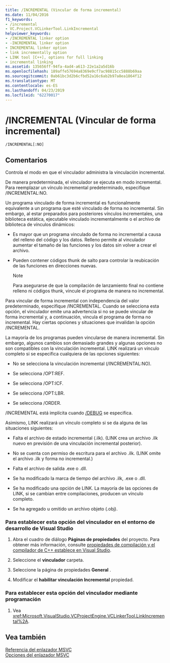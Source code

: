 ```yaml
---
title: /INCREMENTAL (Vincular de forma incremental)
ms.date: 11/04/2016
f1_keywords:
- /incremental
- VC.Project.VCLinkerTool.LinkIncremental
helpviewer_keywords:
- /INCREMENTAL linker option
- -INCREMENTAL linker option
- INCREMENTAL linker option
- link incrementally option
- LINK tool [C++], options for full linking
- incremental linking
ms.assetid: 135656ff-94fa-4ad4-a613-22e1a2a5d16b
ms.openlocfilehash: 189affe57694a8369e9cf7ac98815cc5888b69aa
ms.sourcegitcommit: 0ab61bc3d2b6cfbd52a16c6ab2b97a8ea1864f12
ms.translationtype: MT
ms.contentlocale: es-ES
ms.lasthandoff: 04/23/2019
ms.locfileid: "62270017"
---
```

# <a name="incremental-link-incrementally"></a>/INCREMENTAL (Vincular de forma incremental)

```
/INCREMENTAL[:NO]
```

## <a name="remarks"></a>Comentarios

Controla el modo en que el vinculador administra la vinculación incremental.

De manera predeterminada, el vinculador se ejecuta en modo incremental. Para reemplazar un vínculo incremental predeterminado, especifique /INCREMENTAL:NO.

Un programa vinculado de forma incremental es funcionalmente equivalente a un programa que esté vinculado de forma no incremental. Sin embargo, al estar preparados para posteriores vínculos incrementales, una biblioteca estática, ejecutable vinculado incrementalmente o el archivo de biblioteca de vínculos dinámicos:

- Es mayor que un programa vinculado de forma no incremental a causa del relleno del código y los datos. Relleno permite al vinculador aumentar el tamaño de las funciones y los datos sin volver a crear el archivo.

- Pueden contener códigos thunk de salto para controlar la reubicación de las funciones en direcciones nuevas.

   > [!NOTE]
   > Para asegurarse de que la compilación de lanzamiento final no contiene relleno ni códigos thunk, vincule el programa de manera no incremental.

Para vincular de forma incremental con independencia del valor predeterminado, especifique /INCREMENTAL. Cuando se selecciona esta opción, el vinculador emite una advertencia si no se puede vincular de forma incremental y, a continuación, vincula el programa de forma no incremental. Hay ciertas opciones y situaciones que invalidan la opción /INCREMENTAL.

La mayoría de los programas pueden vincularse de manera incremental. Sin embargo, algunos cambios son demasiado grandes y algunas opciones no son compatibles con la vinculación incremental. LINK realizará un vínculo completo si se especifica cualquiera de las opciones siguientes:

- No se selecciona la vinculación incremental (/INCREMENTAL:NO).

- Se selecciona /OPT:REF.

- Se selecciona /OPT:ICF.

- Se selecciona /OPT:LBR.

- Se selecciona /ORDER.

/INCREMENTAL está implícita cuando [/DEBUG](debug-generate-debug-info.md) se especifica.

Asimismo, LINK realizará un vínculo completo si se da alguna de las situaciones siguientes:

- Falta el archivo de estado incremental (.ilk). (LINK crea un archivo .ilk nuevo en previsión de una vinculación incremental posterior).

- No se cuenta con permiso de escritura para el archivo .ilk. (LINK omite el archivo .ilk y forma no incremental.)

- Falta el archivo de salida .exe o .dll.

- Se ha modificado la marca de tiempo del archivo .ilk, .exe o .dll.

- Se ha modificado una opción de LINK. La mayoría de las opciones de LINK, si se cambian entre compilaciones, producen un vínculo completo.

- Se ha agregado u omitido un archivo objeto (.obj).

### <a name="to-set-this-linker-option-in-the-visual-studio-development-environment"></a>Para establecer esta opción del vinculador en el entorno de desarrollo de Visual Studio

1. Abra el cuadro de diálogo **Páginas de propiedades** del proyecto. Para obtener más información, consulte [propiedades de compilación y el compilador de C++ establece en Visual Studio](../working-with-project-properties.md).

1. Seleccione el **vinculador** carpeta.

1. Seleccione la página de propiedades **General** .

1. Modificar el **habilitar vinculación Incremental** propiedad.

### <a name="to-set-this-linker-option-programmatically"></a>Para establecer esta opción del vinculador mediante programación

1. Vea <xref:Microsoft.VisualStudio.VCProjectEngine.VCLinkerTool.LinkIncremental%2A>.

## <a name="see-also"></a>Vea también

[Referencia del enlazador MSVC](linking.md)<br/>
[Opciones del enlazador MSVC](linker-options.md)
